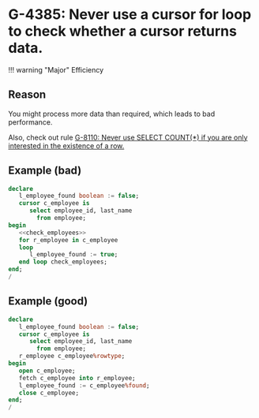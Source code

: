 # G-4385: Never use a cursor for loop to check whether a cursor returns data.

!!! warning "Major"
    Efficiency

## Reason

You might process more data than required, which leads to bad performance.

Also, check out rule [G-8110: Never use SELECT COUNT(\*) if you are only interested in the existence of a row.](/docs/4-language-usage/8-patterns/1-checking-the-number-of-rows/g-8110.md)

## Example (bad)

```sql
declare
   l_employee_found boolean := false;
   cursor c_employee is
      select employee_id, last_name
        from employee;
begin
   <<check_employees>>
   for r_employee in c_employee
   loop
      l_employee_found := true;
   end loop check_employees;
end;
/
```

## Example (good)

```sql
declare
   l_employee_found boolean := false;
   cursor c_employee is
      select employee_id, last_name
        from employee;
   r_employee c_employee%rowtype;
begin
   open c_employee;
   fetch c_employee into r_employee;
   l_employee_found := c_employee%found;
   close c_employee;
end;
/
```

